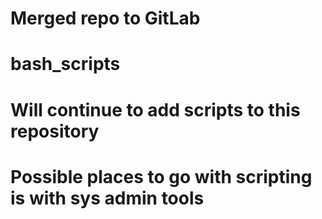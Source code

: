 # Merged repo to GitLab

# bash_scripts

# Will continue to add scripts to this repository

# Possible places to go with scripting is with sys admin tools

#
